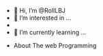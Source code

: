 - 👋 Hi, I’m @RollLBJ
- 👀 I’m interested in ...
- <a class="python react"></a>
- 🌱 I’m currently learning ...
- <p class="interesting">About The web Programming</p>

<!---
RollLBJ/RollLBJ is a ✨ special ✨ repository because its `README.md` (this file) appears on your GitHub profile.
You can click the Preview link to take a look at your changes.
--->
